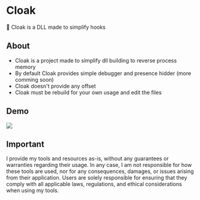 # Cloak
🤹 Cloak is a DLL made to simplify hooks

## About
- Cloak is a project made to simplify dll building to reverse process memory
- By default Cloak provides simple debugger and presence hidder (more comming soon)
- Cloak doesn't provide any offset
- Cloak must be rebuild for your own usage and edit the files

## Demo
<image src="Assets/demo.gif"/>

## Important
I provide my tools and resources as-is, without any guarantees or warranties regarding their usage.
In any case, I am not responsible for how these tools are used, nor for any consequences, damages, or issues arising from their application.
Users are solely responsible for ensuring that they comply with all applicable laws, regulations, and ethical considerations when using my tools.
